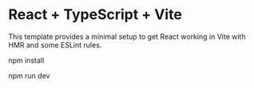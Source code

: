 # React + TypeScript + Vite

This template provides a minimal setup to get React working in Vite with HMR and some ESLint rules.

npm install

npm run dev
